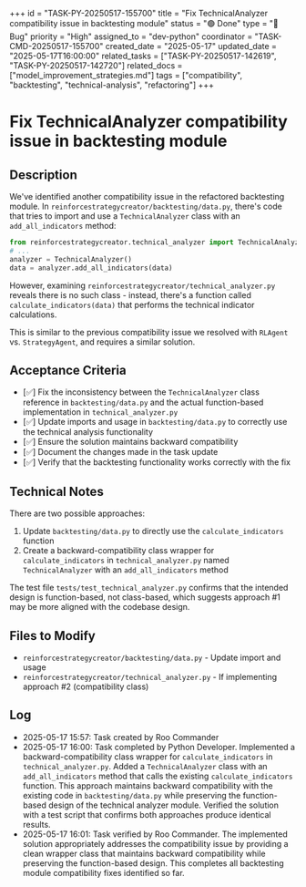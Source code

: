 +++
id = "TASK-PY-20250517-155700"
title = "Fix TechnicalAnalyzer compatibility issue in backtesting module"
status = "🟢 Done"
type = "🐞 Bug"
priority = "High"
assigned_to = "dev-python"
coordinator = "TASK-CMD-20250517-155700"
created_date = "2025-05-17"
updated_date = "2025-05-17T16:00:00"
related_tasks = ["TASK-PY-20250517-142619", "TASK-PY-20250517-142720"]
related_docs = ["model_improvement_strategies.md"]
tags = ["compatibility", "backtesting", "technical-analysis", "refactoring"]
+++

# Fix TechnicalAnalyzer compatibility issue in backtesting module

## Description

We've identified another compatibility issue in the refactored backtesting module. In `reinforcestrategycreator/backtesting/data.py`, there's code that tries to import and use a `TechnicalAnalyzer` class with an `add_all_indicators` method:

```python
from reinforcestrategycreator.technical_analyzer import TechnicalAnalyzer
# ...
analyzer = TechnicalAnalyzer()
data = analyzer.add_all_indicators(data)
```

However, examining `reinforcestrategycreator/technical_analyzer.py` reveals there is no such class - instead, there's a function called `calculate_indicators(data)` that performs the technical indicator calculations.

This is similar to the previous compatibility issue we resolved with `RLAgent` vs. `StrategyAgent`, and requires a similar solution.

## Acceptance Criteria

- [✅] Fix the inconsistency between the `TechnicalAnalyzer` class reference in `backtesting/data.py` and the actual function-based implementation in `technical_analyzer.py`
- [✅] Update imports and usage in `backtesting/data.py` to correctly use the technical analysis functionality
- [✅] Ensure the solution maintains backward compatibility
- [✅] Document the changes made in the task update
- [✅] Verify that the backtesting functionality works correctly with the fix

## Technical Notes

There are two possible approaches:
1. Update `backtesting/data.py` to directly use the `calculate_indicators` function
2. Create a backward-compatibility class wrapper for `calculate_indicators` in `technical_analyzer.py` named `TechnicalAnalyzer` with an `add_all_indicators` method

The test file `tests/test_technical_analyzer.py` confirms that the intended design is function-based, not class-based, which suggests approach #1 may be more aligned with the codebase design.

## Files to Modify

- `reinforcestrategycreator/backtesting/data.py` - Update import and usage
- `reinforcestrategycreator/technical_analyzer.py` - If implementing approach #2 (compatibility class)

## Log

- 2025-05-17 15:57: Task created by Roo Commander
- 2025-05-17 16:00: Task completed by Python Developer. Implemented a backward-compatibility class wrapper for `calculate_indicators` in `technical_analyzer.py`. Added a `TechnicalAnalyzer` class with an `add_all_indicators` method that calls the existing `calculate_indicators` function. This approach maintains backward compatibility with the existing code in `backtesting/data.py` while preserving the function-based design of the technical analyzer module. Verified the solution with a test script that confirms both approaches produce identical results.
- 2025-05-17 16:01: Task verified by Roo Commander. The implemented solution appropriately addresses the compatibility issue by providing a clean wrapper class that maintains backward compatibility while preserving the function-based design. This completes all backtesting module compatibility fixes identified so far.